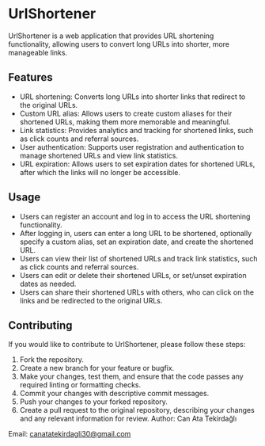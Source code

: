 # UrlShortener

UrlShortener is a web application that provides URL shortening functionality, allowing users to convert long URLs into shorter, more manageable links.

## Features

- URL shortening: Converts long URLs into shorter links that redirect to the original URLs.
- Custom URL alias: Allows users to create custom aliases for their shortened URLs, making them more memorable and meaningful.
- Link statistics: Provides analytics and tracking for shortened links, such as click counts and referral sources.
- User authentication: Supports user registration and authentication to manage shortened URLs and view link statistics.
- URL expiration: Allows users to set expiration dates for shortened URLs, after which the links will no longer be accessible.


## Usage

- Users can register an account and log in to access the URL shortening functionality.
- After logging in, users can enter a long URL to be shortened, optionally specify a custom alias, set an expiration date, and create the shortened URL.
- Users can view their list of shortened URLs and track link statistics, such as click counts and referral sources.
- Users can edit or delete their shortened URLs, or set/unset expiration dates as needed.
- Users can share their shortened URLs with others, who can click on the links and be redirected to the original URLs.

## Contributing

If you would like to contribute to UrlShortener, please follow these steps:

1. Fork the repository.
2. Create a new branch for your feature or bugfix.
3. Make your changes, test them, and ensure that the code passes any required linting or formatting checks.
4. Commit your changes with descriptive commit messages.
5. Push your changes to your forked repository.
6. Create a pull request to the original repository, describing your changes and any relevant information for review.
Author: Can Ata Tekirdağlı

Email: canatatekirdagli30@gmail.com
